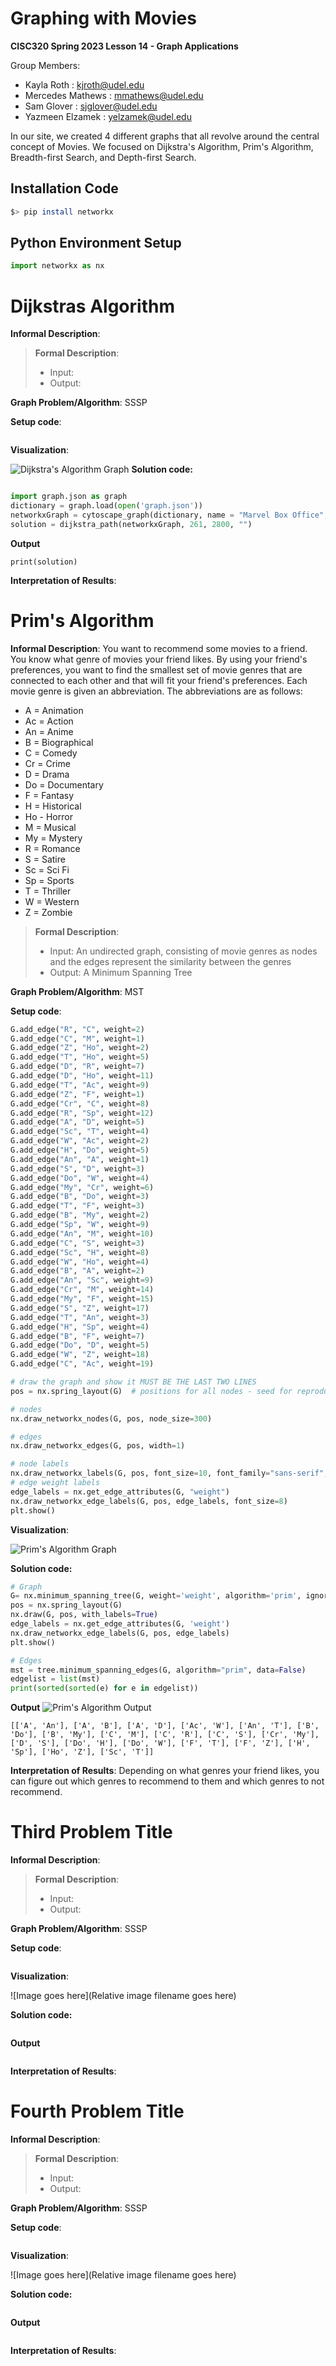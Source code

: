 # Graphing with Movies

**CISC320 Spring 2023 Lesson 14 - Graph Applications**

Group Members:
* Kayla Roth : kjroth@udel.edu
* Mercedes Mathews : mmathews@udel.edu
* Sam Glover : sjglover@udel.edu
* Yazmeen Elzamek : yelzamek@udel.edu


In our site, we created 4 different graphs that all revolve around the central concept of Movies. We focused on Dijkstra's Algorithm, Prim's Algorithm, Breadth-first Search, and Depth-first Search.

## Installation Code

```sh
$> pip install networkx
```

## Python Environment Setup

```python
import networkx as nx
```

# Dijkstras Algorithm

**Informal Description**: 

> **Formal Description**:
>  * Input:
>  * Output:

**Graph Problem/Algorithm**: SSSP


**Setup code**:

```python
```

**Visualization**:


![Dijkstra's Algorithm Graph](dijkstra.png)
**Solution code:**

```python

import graph.json as graph
dictionary = graph.load(open('graph.json'))
networkxGraph = cytoscape_graph(dictionary, name = "Marvel Box Office", ident = "dijkstra")
solution = dijkstra_path(networkxGraph, 261, 2800, "")
```

**Output**
```
print(solution)
```

**Interpretation of Results**:

# Prim's Algorithm

**Informal Description**: You want to recommend some movies to a friend. You know what genre of movies your friend likes. By using your friend's preferences, you want to find the smallest set of movie genres that are connected to each other and that will fit your friend's preferences. 
Each movie genre is given an abbreviation. The abbreviations are as follows:
- A = Animation
- Ac = Action 
- An = Anime 
- B = Biographical 
- C = Comedy 
- Cr = Crime 
- D = Drama 
- Do = Documentary 
- F = Fantasy 
- H = Historical 
- Ho - Horror 
- M = Musical 
- My = Mystery 
- R = Romance 
- S = Satire
- Sc = Sci Fi  
- Sp = Sports
- T = Thriller 
- W = Western 
- Z = Zombie 

> **Formal Description**:
>  * Input: An undirected graph, consisting of movie genres as nodes and the edges represent the similarity between the genres
>  * Output: A Minimum Spanning Tree 

**Graph Problem/Algorithm**: MST


**Setup code**:

```python
G.add_edge("R", "C", weight=2)
G.add_edge("C", "M", weight=1)
G.add_edge("Z", "Ho", weight=2)
G.add_edge("T", "Ho", weight=5)
G.add_edge("D", "R", weight=7)
G.add_edge("D", "Ho", weight=11)
G.add_edge("T", "Ac", weight=9)
G.add_edge("Z", "F", weight=1)
G.add_edge("Cr", "C", weight=8)
G.add_edge("R", "Sp", weight=12)
G.add_edge("A", "D", weight=5)
G.add_edge("Sc", "T", weight=4)
G.add_edge("W", "Ac", weight=2)
G.add_edge("H", "Do", weight=5)
G.add_edge("An", "A", weight=1)
G.add_edge("S", "D", weight=3)
G.add_edge("Do", "W", weight=4)
G.add_edge("My", "Cr", weight=6)
G.add_edge("B", "Do", weight=3)
G.add_edge("T", "F", weight=3)
G.add_edge("B", "My", weight=2)
G.add_edge("Sp", "W", weight=9)
G.add_edge("An", "M", weight=10)
G.add_edge("C", "S", weight=3)
G.add_edge("Sc", "H", weight=8)
G.add_edge("W", "Ho", weight=4)
G.add_edge("B", "A", weight=2)
G.add_edge("An", "Sc", weight=9)
G.add_edge("Cr", "M", weight=14)
G.add_edge("My", "F", weight=15)
G.add_edge("S", "Z", weight=17)
G.add_edge("T", "An", weight=3)
G.add_edge("H", "Sp", weight=4)
G.add_edge("B", "F", weight=7)
G.add_edge("Do", "D", weight=5)
G.add_edge("W", "Z", weight=18)
G.add_edge("C", "Ac", weight=19)

# draw the graph and show it MUST BE THE LAST TWO LINES
pos = nx.spring_layout(G)  # positions for all nodes - seed for reproducibility

# nodes
nx.draw_networkx_nodes(G, pos, node_size=300)

# edges
nx.draw_networkx_edges(G, pos, width=1)

# node labels
nx.draw_networkx_labels(G, pos, font_size=10, font_family="sans-serif", font_weight="bold", font_color="white")
# edge weight labels
edge_labels = nx.get_edge_attributes(G, "weight")
nx.draw_networkx_edge_labels(G, pos, edge_labels, font_size=8)
plt.show()
```

**Visualization**:

![Prim's Algorithm Graph](prims.png)

**Solution code:**

```python
# Graph
G= nx.minimum_spanning_tree(G, weight='weight', algorithm='prim', ignore_nan=False)
pos = nx.spring_layout(G)
nx.draw(G, pos, with_labels=True)
edge_labels = nx.get_edge_attributes(G, 'weight')
nx.draw_networkx_edge_labels(G, pos, edge_labels)
plt.show()

# Edges 
mst = tree.minimum_spanning_edges(G, algorithm="prim", data=False)
edgelist = list(mst)
print(sorted(sorted(e) for e in edgelist))
```

**Output**
![Prim's Algorithm Output](primsoutput.png)
```
[['A', 'An'], ['A', 'B'], ['A', 'D'], ['Ac', 'W'], ['An', 'T'], ['B', 'Do'], ['B', 'My'], ['C', 'M'], ['C', 'R'], ['C', 'S'], ['Cr', 'My'], ['D', 'S'], ['Do', 'H'], ['Do', 'W'], ['F', 'T'], ['F', 'Z'], ['H', 'Sp'], ['Ho', 'Z'], ['Sc', 'T']]
```

**Interpretation of Results**: Depending on what genres your friend likes, you can figure out which genres to recommend to them and which genres to not recommend. 

# Third Problem Title

**Informal Description**: 

> **Formal Description**:
>  * Input:
>  * Output:

**Graph Problem/Algorithm**: SSSP


**Setup code**:

```python
```

**Visualization**:

![Image goes here](Relative image filename goes here)

**Solution code:**

```python
```

**Output**

```
```

**Interpretation of Results**:

# Fourth Problem Title

**Informal Description**: 

> **Formal Description**:
>  * Input:
>  * Output:

**Graph Problem/Algorithm**: SSSP


**Setup code**:

```python
```

**Visualization**:

![Image goes here](Relative image filename goes here)

**Solution code:**

```python
```

**Output**

```
```

**Interpretation of Results**: